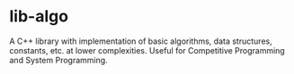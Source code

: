 # lib-algo
A C++ library with implementation of basic algorithms, data structures, constants, etc. at lower complexities. Useful for Competitive Programming and System Programming.

